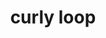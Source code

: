 ---
layout: symbols
title: curly loop
emoji: curly_loop
permalink: ➰.html
image: assets/img/3moji/curly_loop.png
---